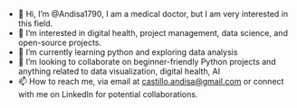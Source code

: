 - 👋 Hi, I’m @Andisa1790, I am a medical doctor, but I am very interested in this field.
- 👀 I’m interested in digital health, project management, data science, and open-source projects.
- 🌱 I’m currently learning python and exploring data analysis 
- 💞️ I’m looking to collaborate on beginner-friendly Python projects and anything related to data visualization, digital health, AI
- 📫 How to reach me, via email at castillo.andisa@gmail.com or connect with me on LinkedIn for potential collaborations.

<!---
Andisa1790/Andisa1790 is a ✨ special ✨ repository because its `README.md` (this file) appears on your GitHub profile.
You can click the Preview link to take a look at your changes.
--->
